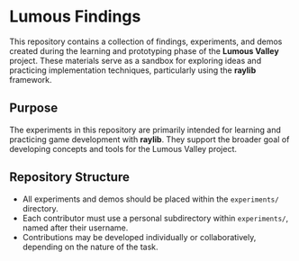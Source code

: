 # Lumous Findings

This repository contains a collection of findings, experiments, and demos created during the learning and prototyping phase of the **Lumous Valley** project. These materials serve as a sandbox for exploring ideas and practicing implementation techniques, particularly using the **raylib** framework.

## Purpose

The experiments in this repository are primarily intended for learning and practicing game development with **raylib**. They support the broader goal of developing concepts and tools for the Lumous Valley project.

## Repository Structure

- All experiments and demos should be placed within the `experiments/` directory.
- Each contributor must use a personal subdirectory within `experiments/`, named after their username.
- Contributions may be developed individually or collaboratively, depending on the nature of the task.
